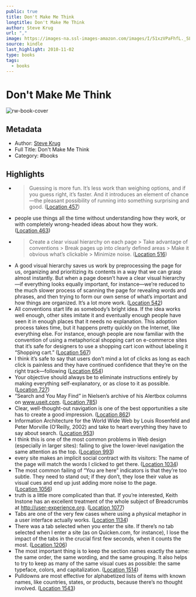 ```yaml
---
public: true
title: Don't Make Me Think
longtitle: Don't Make Me Think
author: Steve Krug
url: ","
image: https://images-na.ssl-images-amazon.com/images/I/51xzVPaFhfL._SL200_.jpg
source: kindle
last_highlight: 2010-11-02
type: books
tags:
  - books
---
```

# Don't Make Me Think

![rw-book-cover](https://images-na.ssl-images-amazon.com/images/I/51xzVPaFhfL._SL200_.jpg)

## Metadata
- Author: [Steve Krug](Steve%20Krug.md)
- Full Title: Don't Make Me Think
- Category: #books

## Highlights
- > Guessing is more fun. It’s less work than weighing options, and if you guess right, it’s faster. And it introduces an element of chance—the pleasant possibility of running into something surprising and good. ([Location 457](https://readwise.io/to_kindle?action=open&asin=B000SEGQNS&location=457))
- people use things all the time without understanding how they work, or with completely wrong-headed ideas about how they work. ([Location 463](https://readwise.io/to_kindle?action=open&asin=B000SEGQNS&location=463))
- > Create a clear visual hierarchy on each page > Take advantage of conventions > Break pages up into clearly defined areas > Make it obvious what’s clickable > Minimize noise. ([Location 516](https://readwise.io/to_kindle?action=open&asin=B000SEGQNS&location=516))
- A good visual hierarchy saves us work by preprocessing the page for us, organizing and prioritizing its contents in a way that we can grasp almost instantly. But when a page doesn’t have a clear visual hierarchy—if everything looks equally important, for instance—we’re reduced to the much slower process of scanning the page for revealing words and phrases, and then trying to form our own sense of what’s important and how things are organized. It’s a lot more work. ([Location 542](https://readwise.io/to_kindle?action=open&asin=B000SEGQNS&location=542))
- All conventions start life as somebody’s bright idea. If the idea works well enough, other sites imitate it and eventually enough people have seen it in enough places that it needs no explanation. This adoption process takes time, but it happens pretty quickly on the Internet, like everything else. For instance, enough people are now familiar with the convention of using a metaphorical shopping cart on e-commerce sites that it’s safe for designers to use a shopping cart icon without labeling it “Shopping cart.” ([Location 567](https://readwise.io/to_kindle?action=open&asin=B000SEGQNS&location=567))
- I think it’s safe to say that users don’t mind a lot of clicks as long as each click is painless and they have continued confidence that they’re on the right track—following ([Location 654](https://readwise.io/to_kindle?action=open&asin=B000SEGQNS&location=654))
- Your objective should always be to eliminate instructions entirely by making everything self-explanatory, or as close to it as possible. ([Location 727](https://readwise.io/to_kindle?action=open&asin=B000SEGQNS&location=727))
- “Search and You May Find” in Nielsen’s archive of his Alertbox columns on www.useit.com. ([Location 785](https://readwise.io/to_kindle?action=open&asin=B000SEGQNS&location=785))
- Clear, well-thought-out navigation is one of the best opportunities a site has to create a good impression. ([Location 862](https://readwise.io/to_kindle?action=open&asin=B000SEGQNS&location=862))
- Information Architecture for the World Wide Web by Louis Rosenfeld and Peter Morville (O’Reilly, 2002) and take to heart everything they have to say about search. ([Location 953](https://readwise.io/to_kindle?action=open&asin=B000SEGQNS&location=953))
- I think this is one of the most common problems in Web design (especially in larger sites): failing to give the lower-level navigation the same attention as the top. ([Location 993](https://readwise.io/to_kindle?action=open&asin=B000SEGQNS&location=993))
- every site makes an implicit social contract with its visitors: The name of the page will match the words I clicked to get there. ([Location 1034](https://readwise.io/to_kindle?action=open&asin=B000SEGQNS&location=1034))
- The most common failing of “You are here” indicators is that they’re too subtle. They need to stand out; if they don’t, they lose their value as visual cues and end up just adding more noise to the page. ([Location 1056](https://readwise.io/to_kindle?action=open&asin=B000SEGQNS&location=1056))
- truth is a little more complicated than that. If you’re interested, Keith Instone has an excellent treatment of the whole subject of Breadcrumbs at http://user-experience.org. ([Location 1077](https://readwise.io/to_kindle?action=open&asin=B000SEGQNS&location=1077))
- Tabs are one of the very few cases where using a physical metaphor in a user interface actually works. ([Location 1134](https://readwise.io/to_kindle?action=open&asin=B000SEGQNS&location=1134))
- There was a tab selected when you enter the site. If there’s no tab selected when I enter a site (as on Quicken.com, for instance), I lose the impact of the tabs in the crucial first few seconds, when it counts the most. ([Location 1206](https://readwise.io/to_kindle?action=open&asin=B000SEGQNS&location=1206))
- The most important thing is to keep the section names exactly the same: the same order, the same wording, and the same grouping. It also helps to try to keep as many of the same visual cues as possible: the same typeface, colors, and capitalization. ([Location 1514](https://readwise.io/to_kindle?action=open&asin=B000SEGQNS&location=1514))
- Pulldowns are most effective for alphabetized lists of items with known names, like countries, states, or products, because there’s no thought involved. ([Location 1543](https://readwise.io/to_kindle?action=open&asin=B000SEGQNS&location=1543))

